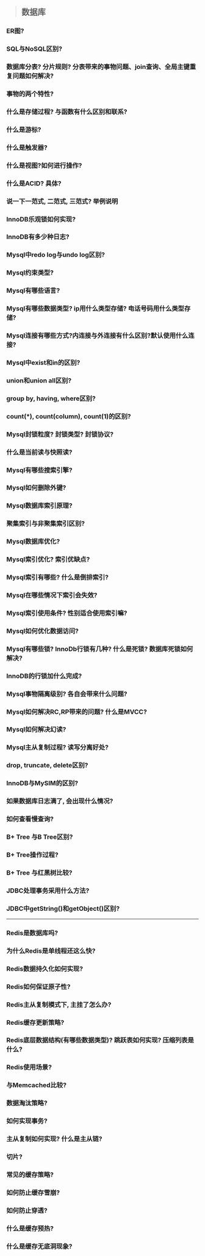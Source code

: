 > ## 数据库

### ER图?
### SQL与NoSQL区别?
### 数据库分表? 分片规则? 分表带来的事物问题、join查询、全局主键重复问题如何解决?
### 事物的两个特性? 
### 什么是存储过程? 与函数有什么区别和联系?
### 什么是游标?
### 什么是触发器?
### 什么是视图?如何进行操作?


### 什么是ACID? 具体?
### 说一下一范式, 二范式, 三范式? 举例说明

### InnoDB乐观锁如何实现?
### InnoDB有多少种日志?
### Mysql中redo log与undo log区别?

### Mysql约束类型?
### Mysql有哪些语言? 
### Mysql有哪些数据类型? ip用什么类型存储? 电话号码用什么类型存储?
### Mysql连接有哪些方式?内连接与外连接有什么区别?默认使用什么连接?
### Mysql中exist和in的区别? 
### union和union all区别?
### group by, having, where区别?
### count(\*), count(column), count(1)的区别?

### Mysql封锁粒度? 封锁类型? 封锁协议? 
### 什么是当前读与快照读?

### Mysql有哪些搜索引擎? 
### Mysql如何删除外键?

### Mysql数据库索引原理? 
### 聚集索引与非聚集索引区别?
### Mysql数据库优化? 
### Mysql索引优化? 索引优缺点? 
### Mysql索引有哪些?  什么是倒排索引?
### Mysql在哪些情况下索引会失效?
### Mysql索引使用条件? 性别适合使用索引嘛? 
### Mysql如何优化数据访问?

### Mysql有哪些锁? InnoDb行锁有几种? 什么是死锁? 数据库死锁如何解决? 
### InnoDB的行锁加什么完成?

### Mysql事物隔离级别? 各自会带来什么问题? 
### Mysql如何解决RC,RP带来的问题? 什么是MVCC?
### Mysql如何解决幻读? 

### Mysql主从复制过程? 读写分离好处?
### drop, truncate, delete区别?
### InnoDB与MySIM的区别?
### 如果数据库日志满了, 会出现什么情况?
### 如何查看慢查询?

### B+ Tree 与B Tree区别?
### B+ Tree操作过程?
### B+ Tree 与红黑树比较?

### JDBC处理事务采用什么方法?
### JDBC中getString()和getObject()区别?

---
### Redis是数据库吗? 
### 为什么Redis是单线程还这么快? 
### Redis数据持久化如何实现? 
### Redis如何保证原子性?
### Redis主从复制模式下, 主挂了怎么办? 
### Redis缓存更新策略?
### Redis底层数据结构(有哪些数据类型)? 跳跃表如何实现? 压缩列表是什么? 
### Redis使用场景?
### 与Memcached比较?
### 数据淘汰策略?
### 如何实现事务?
### 主从复制如何实现? 什么是主从链?
### 切片?
### 常见的缓存策略?
### 如何防止缓存雪崩?
### 如何防止穿透?
### 什么是缓存预热?
### 什么是缓存无底洞现象?